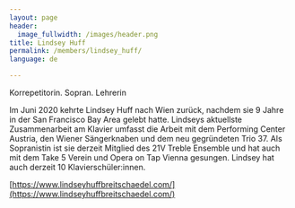 ```yaml
---
layout: page
header:
  image_fullwidth: /images/header.png
title: Lindsey Huff
permalink: /members/lindsey_huff/
language: de

---
```


Korrepetitorin. Sopran. Lehrerin 

Im Juni 2020 kehrte Lindsey Huff nach Wien zurück, nachdem sie 9 Jahre in der San Francisco Bay Area gelebt hatte. Lindseys aktuellste Zusammenarbeit am Klavier umfasst die Arbeit mit dem Performing Center Austria, den Wiener Sängerknaben und dem neu gegründeten Trio 37. Als Sopranistin ist sie derzeit Mitglied des 21V Treble Ensemble und hat auch mit dem Take 5 Verein und Opera on Tap Vienna gesungen. Lindsey hat auch derzeit 10 Klavierschüler:innen.

[https://www.lindseyhuffbreitschaedel.com/](https://www.lindseyhuffbreitschaedel.com/)



